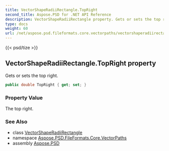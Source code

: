 ```yaml
---
title: VectorShapeRadiiRectangle.TopRight
second_title: Aspose.PSD for .NET API Reference
description: VectorShapeRadiiRectangle property. Gets or sets the top right
type: docs
weight: 60
url: /net/aspose.psd.fileformats.core.vectorpaths/vectorshaperadiirectangle/topright/
---
```

{{< psd/tize >}}
## VectorShapeRadiiRectangle.TopRight property

Gets or sets the top right.

```csharp
public double TopRight { get; set; }
```

### Property Value

The top right.

### See Also

* class [VectorShapeRadiiRectangle](../)
* namespace [Aspose.PSD.FileFormats.Core.VectorPaths](../../vectorshaperadiirectangle/)
* assembly [Aspose.PSD](../../../)


